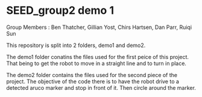 # SEED_group2 demo 1

Group Members : Ben Thatcher, Gillian Yost, Chirs Hartsen, Dan Parr, Ruiqi Sun

This repository is split into 2 folders, demo1 and demo2. 

The demo1 folder conatins the files used for the first peice of this project. That being to get the robot to move in a straight line and to turn in place.

The demo2 folder contains the files used for the second piece of the project. The objective of the code there is to have the robot drive to a detected aruco marker and stop in front of it.
Then circle around the marker.

